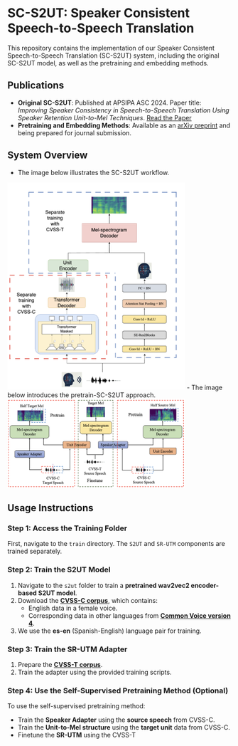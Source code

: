 
# SC-S2UT: Speaker Consistent Speech-to-Speech Translation

This repository contains the implementation of our Speaker Consistent Speech-to-Speech Translation (SC-S2UT) system, including the original SC-S2UT model, as well as the pretraining and embedding methods.

## Publications
- **Original SC-S2UT**: Published at APSIPA ASC 2024. Paper title: *Improving Speaker Consistency in Speech-to-Speech Translation Using Speaker Retention Unit-to-Mel Techniques*. [Read the Paper](http://www.apsipa2024.org/files/papers/97.pdf)
- **Pretraining and Embedding Methods**: Available as an [arXiv preprint](http://www.apsipa2024.org/files/papers/97.pdf) and being prepared for journal submission.

## System Overview
- The image below illustrates the SC-S2UT workflow.
<img src="figure/structure.png" alt="Speaker Retention Unit-to-Mel based Speaker Consistency S2UT System Workflow Overview" width="400">
- The image below introduces the pretrain-SC-S2UT approach.
<img src="figure/pretrain.png" alt="Illustration of the workflow for the Self-Supervised Pretrain and Finetune" width="400">

## Usage Instructions

### Step 1: Access the Training Folder
First, navigate to the `train` directory. The `S2UT` and `SR-UTM` components are trained separately.

### Step 2: Train the S2UT Model
1. Navigate to the `s2ut` folder to train a **pretrained wav2vec2 encoder-based S2UT model**.
2. Download the **[CVSS-C corpus](https://github.com/google-research-datasets/cvss)**, which contains:
   - English data in a female voice.
   - Corresponding data in other languages from **[Common Voice version 4](https://commonvoice.mozilla.org/en/datasets)**.
3. We use the **es-en** (Spanish-English) language pair for training.

### Step 3: Train the SR-UTM Adapter
1. Prepare the **[CVSS-T corpus](https://github.com/google-research-datasets/cvss?tab=readme-ov-file)**.
2. Train the adapter using the provided training scripts.

### Step 4: Use the Self-Supervised Pretraining Method (Optional)
To use the self-supervised pretraining method:
- Train the **Speaker Adapter** using the **source speech** from CVSS-C.
- Train the **Unit-to-Mel structure** using the **target unit** data from CVSS-C.
- Finetune the **SR-UTM** using the CVSS-T
